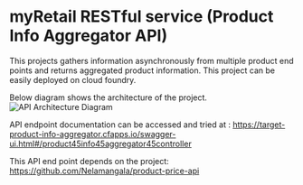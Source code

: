 myRetail RESTful service (Product Info Aggregator API)
========================	

This projects gathers information asynchronously from multiple product end points and returns aggregated product information.
This project can be easily deployed on cloud foundry.

Below diagram shows the architecture of the project.
![API Architecture Diagram](https://github.com/Nelamangala/product-price-api/API_ARCHITECTURE_DIAGRAM.png "API Architecture Diagram")


API endpoint documentation can be accessed and tried at : https://target-product-info-aggregator.cfapps.io/swagger-ui.html#/product45info45aggregator45controller

This API end point depends on the project: https://github.com/Nelamangala/product-price-api


